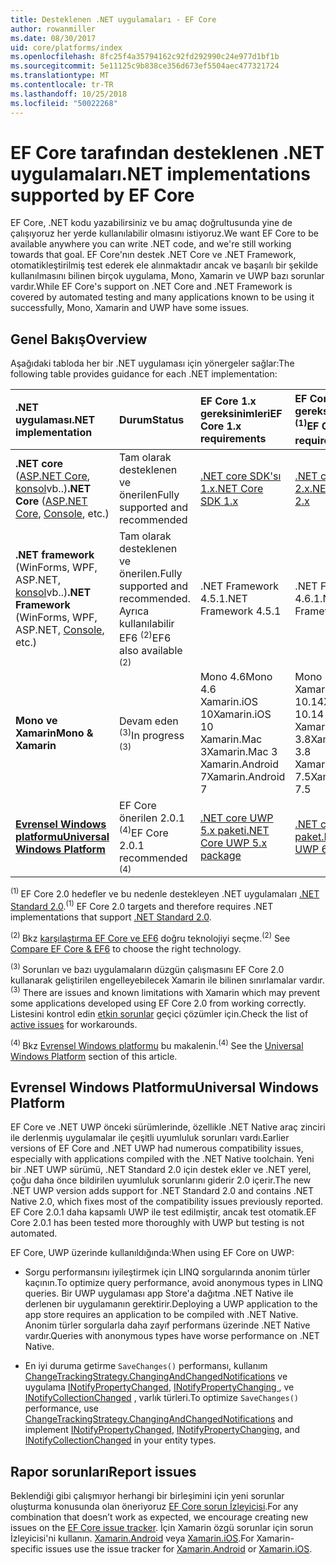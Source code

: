 ```yaml
---
title: Desteklenen .NET uygulamaları - EF Core
author: rowanmiller
ms.date: 08/30/2017
uid: core/platforms/index
ms.openlocfilehash: 8fc25f4a35794162c92fd292990c24e977d1bf1b
ms.sourcegitcommit: 5e11125c9b838ce356d673ef5504aec477321724
ms.translationtype: MT
ms.contentlocale: tr-TR
ms.lasthandoff: 10/25/2018
ms.locfileid: "50022268"
---
```

# <a name="net-implementations-supported-by-ef-core"></a><span data-ttu-id="78996-102">EF Core tarafından desteklenen .NET uygulamaları</span><span class="sxs-lookup"><span data-stu-id="78996-102">.NET implementations supported by EF Core</span></span>

<span data-ttu-id="78996-103">EF Core, .NET kodu yazabilirsiniz ve bu amaç doğrultusunda yine de çalışıyoruz her yerde kullanılabilir olmasını istiyoruz.</span><span class="sxs-lookup"><span data-stu-id="78996-103">We want EF Core to be available anywhere you can write .NET code, and we're still working towards that goal.</span></span> <span data-ttu-id="78996-104">EF Core'nın destek .NET Core ve .NET Framework, otomatikleştirilmiş test ederek ele alınmaktadır ancak ve başarılı bir şekilde kullanılmasını bilinen birçok uygulama, Mono, Xamarin ve UWP bazı sorunlar vardır.</span><span class="sxs-lookup"><span data-stu-id="78996-104">While EF Core's support on .NET Core and .NET Framework is covered by automated testing and many applications known to be using it successfully, Mono, Xamarin and UWP have some issues.</span></span>

## <a name="overview"></a><span data-ttu-id="78996-105">Genel Bakış</span><span class="sxs-lookup"><span data-stu-id="78996-105">Overview</span></span>

<span data-ttu-id="78996-106">Aşağıdaki tabloda her bir .NET uygulaması için yönergeler sağlar:</span><span class="sxs-lookup"><span data-stu-id="78996-106">The following table provides guidance for each .NET implementation:</span></span>

| <span data-ttu-id="78996-107">.NET uygulaması</span><span class="sxs-lookup"><span data-stu-id="78996-107">.NET implementation</span></span>                                                                                                  | <span data-ttu-id="78996-108">Durum</span><span class="sxs-lookup"><span data-stu-id="78996-108">Status</span></span>                                                             | <span data-ttu-id="78996-109">EF Core 1.x gereksinimleri</span><span class="sxs-lookup"><span data-stu-id="78996-109">EF Core 1.x requirements</span></span>                                                                                | <span data-ttu-id="78996-110">EF Core 2.x gereksinimleri <sup>(1)</sup></span><span class="sxs-lookup"><span data-stu-id="78996-110">EF Core 2.x requirements <sup>(1)</sup></span></span>                                                                 |
|:---------------------------------------------------------------------------------------------------------------------|:-------------------------------------------------------------------|:--------------------------------------------------------------------------------------------------------|:--------------------------------------------------------------------------------------------------------|
| <span data-ttu-id="78996-111">**.NET core** ([ASP.NET Core](../get-started/aspnetcore/index.md), [konsol](../get-started/netcore/index.md)vb..)</span><span class="sxs-lookup"><span data-stu-id="78996-111">**.NET Core** ([ASP.NET Core](../get-started/aspnetcore/index.md), [Console](../get-started/netcore/index.md), etc.)</span></span> | <span data-ttu-id="78996-112">Tam olarak desteklenen ve önerilen</span><span class="sxs-lookup"><span data-stu-id="78996-112">Fully supported and recommended</span></span>                                    | [<span data-ttu-id="78996-113">.NET core SDK'sı 1.x</span><span class="sxs-lookup"><span data-stu-id="78996-113">.NET Core SDK 1.x</span></span>](https://www.microsoft.com/net/core/)                                                | [<span data-ttu-id="78996-114">.NET core SDK 2.x</span><span class="sxs-lookup"><span data-stu-id="78996-114">.NET Core SDK 2.x</span></span>](https://www.microsoft.com/net/core/)                                                |
| <span data-ttu-id="78996-115">**.NET framework** (WinForms, WPF, ASP.NET, [konsol](../get-started/full-dotnet/index.md)vb..)</span><span class="sxs-lookup"><span data-stu-id="78996-115">**.NET Framework** (WinForms, WPF, ASP.NET, [Console](../get-started/full-dotnet/index.md), etc.)</span></span>                    | <span data-ttu-id="78996-116">Tam olarak desteklenen ve önerilen.</span><span class="sxs-lookup"><span data-stu-id="78996-116">Fully supported and recommended.</span></span> <span data-ttu-id="78996-117">Ayrıca kullanılabilir EF6 <sup>(2)</sup></span><span class="sxs-lookup"><span data-stu-id="78996-117">EF6 also available <sup>(2)</sup></span></span> | <span data-ttu-id="78996-118">.NET Framework 4.5.1</span><span class="sxs-lookup"><span data-stu-id="78996-118">.NET Framework 4.5.1</span></span>                                                                                    | <span data-ttu-id="78996-119">.NET Framework 4.6.1</span><span class="sxs-lookup"><span data-stu-id="78996-119">.NET Framework 4.6.1</span></span>                                                                                    |
| <span data-ttu-id="78996-120">**Mono ve Xamarin**</span><span class="sxs-lookup"><span data-stu-id="78996-120">**Mono & Xamarin**</span></span>                                                                                                   | <span data-ttu-id="78996-121">Devam eden <sup>(3)</sup></span><span class="sxs-lookup"><span data-stu-id="78996-121">In progress <sup>(3)</sup></span></span>                                         | <span data-ttu-id="78996-122">Mono 4.6</span><span class="sxs-lookup"><span data-stu-id="78996-122">Mono 4.6</span></span> <br/> <span data-ttu-id="78996-123">Xamarin.iOS 10</span><span class="sxs-lookup"><span data-stu-id="78996-123">Xamarin.iOS 10</span></span> <br/> <span data-ttu-id="78996-124">Xamarin.Mac 3</span><span class="sxs-lookup"><span data-stu-id="78996-124">Xamarin.Mac 3</span></span> <br/> <span data-ttu-id="78996-125">Xamarin.Android 7</span><span class="sxs-lookup"><span data-stu-id="78996-125">Xamarin.Android 7</span></span>                               | <span data-ttu-id="78996-126">Mono 5.4</span><span class="sxs-lookup"><span data-stu-id="78996-126">Mono 5.4</span></span> <br/> <span data-ttu-id="78996-127">Xamarin.iOS 10.14</span><span class="sxs-lookup"><span data-stu-id="78996-127">Xamarin.iOS 10.14</span></span> <br/> <span data-ttu-id="78996-128">Xamarin.Mac 3.8</span><span class="sxs-lookup"><span data-stu-id="78996-128">Xamarin.Mac 3.8</span></span> <br/> <span data-ttu-id="78996-129">Xamarin.Android 7.5</span><span class="sxs-lookup"><span data-stu-id="78996-129">Xamarin.Android 7.5</span></span>                        |
| [<span data-ttu-id="78996-130">**Evrensel Windows platformu**</span><span class="sxs-lookup"><span data-stu-id="78996-130">**Universal Windows Platform**</span></span>](../get-started/uwp/index.md)                                                        | <span data-ttu-id="78996-131">EF Core önerilen 2.0.1 <sup>(4)</sup></span><span class="sxs-lookup"><span data-stu-id="78996-131">EF Core 2.0.1 recommended <sup>(4)</sup></span></span>                           | [<span data-ttu-id="78996-132">.NET core UWP 5.x paketi</span><span class="sxs-lookup"><span data-stu-id="78996-132">.NET Core UWP 5.x package</span></span>](https://www.nuget.org/packages/Microsoft.NETCore.UniversalWindowsPlatform/) | [<span data-ttu-id="78996-133">.NET core UWP 6.x paket</span><span class="sxs-lookup"><span data-stu-id="78996-133">.NET Core UWP 6.x package</span></span>](https://www.nuget.org/packages/Microsoft.NETCore.UniversalWindowsPlatform/) |

<span data-ttu-id="78996-134"><sup>(1) </sup> EF Core 2.0 hedefler ve bu nedenle destekleyen .NET uygulamaları [.NET Standard 2.0](https://docs.microsoft.com/dotnet/standard/net-standard).</span><span class="sxs-lookup"><span data-stu-id="78996-134"><sup>(1)</sup> EF Core 2.0 targets and therefore requires .NET implementations that support [.NET Standard 2.0](https://docs.microsoft.com/dotnet/standard/net-standard).</span></span>

<span data-ttu-id="78996-135"><sup>(2) </sup> Bkz [karşılaştırma EF Core ve EF6](../../efcore-and-ef6/index.md) doğru teknolojiyi seçme.</span><span class="sxs-lookup"><span data-stu-id="78996-135"><sup>(2)</sup> See [Compare EF Core & EF6](../../efcore-and-ef6/index.md) to choose the right technology.</span></span>

<span data-ttu-id="78996-136"><sup>(3) </sup> Sorunları ve bazı uygulamaların düzgün çalışmasını EF Core 2.0 kullanarak geliştirilen engelleyebilecek Xamarin ile bilinen sınırlamalar vardır.</span><span class="sxs-lookup"><span data-stu-id="78996-136"><sup>(3)</sup> There are issues and known limitations with Xamarin which may prevent some applications developed using EF Core 2.0 from working correctly.</span></span> <span data-ttu-id="78996-137">Listesini kontrol edin [etkin sorunlar](https://github.com/aspnet/entityframeworkCore/issues?q=is%3Aopen+is%3Aissue+label%3Aarea-xamarin) geçici çözümler için.</span><span class="sxs-lookup"><span data-stu-id="78996-137">Check the list of [active issues](https://github.com/aspnet/entityframeworkCore/issues?q=is%3Aopen+is%3Aissue+label%3Aarea-xamarin) for workarounds.</span></span>

<span data-ttu-id="78996-138"><sup>(4) </sup> Bkz [Evrensel Windows platformu](#universal-windows-platform) bu makalenin.</span><span class="sxs-lookup"><span data-stu-id="78996-138"><sup>(4)</sup> See the [Universal Windows Platform](#universal-windows-platform) section of this article.</span></span>

## <a name="universal-windows-platform"></a><span data-ttu-id="78996-139">Evrensel Windows Platformu</span><span class="sxs-lookup"><span data-stu-id="78996-139">Universal Windows Platform</span></span>

<span data-ttu-id="78996-140">EF Core ve .NET UWP önceki sürümlerinde, özellikle .NET Native araç zinciri ile derlenmiş uygulamalar ile çeşitli uyumluluk sorunları vardı.</span><span class="sxs-lookup"><span data-stu-id="78996-140">Earlier versions of EF Core and .NET UWP had numerous compatibility issues, especially with applications compiled with the .NET Native toolchain.</span></span> <span data-ttu-id="78996-141">Yeni bir .NET UWP sürümü, .NET Standard 2.0 için destek ekler ve .NET yerel, çoğu daha önce bildirilen uyumluluk sorunlarını giderir 2.0 içerir.</span><span class="sxs-lookup"><span data-stu-id="78996-141">The new .NET UWP version adds support for .NET Standard 2.0 and contains .NET Native 2.0, which fixes most of the compatibility issues previously reported.</span></span> <span data-ttu-id="78996-142">EF Core 2.0.1 daha kapsamlı UWP ile test edilmiştir, ancak test otomatik.</span><span class="sxs-lookup"><span data-stu-id="78996-142">EF Core 2.0.1 has been tested more thoroughly with UWP but testing is not automated.</span></span>

<span data-ttu-id="78996-143">EF Core, UWP üzerinde kullanıldığında:</span><span class="sxs-lookup"><span data-stu-id="78996-143">When using EF Core on UWP:</span></span>

* <span data-ttu-id="78996-144">Sorgu performansını iyileştirmek için LINQ sorgularında anonim türler kaçının.</span><span class="sxs-lookup"><span data-stu-id="78996-144">To optimize query performance, avoid anonymous types in LINQ queries.</span></span> <span data-ttu-id="78996-145">Bir UWP uygulaması app Store'a dağıtma .NET Native ile derlenen bir uygulamanın gerektirir.</span><span class="sxs-lookup"><span data-stu-id="78996-145">Deploying a UWP application to the app store requires an application to be compiled with .NET Native.</span></span> <span data-ttu-id="78996-146">Anonim türler sorgularla daha zayıf performans üzerinde .NET Native vardır.</span><span class="sxs-lookup"><span data-stu-id="78996-146">Queries with anonymous types have worse performance on .NET Native.</span></span>

* <span data-ttu-id="78996-147">En iyi duruma getirme `SaveChanges()` performansı, kullanım [ChangeTrackingStrategy.ChangingAndChangedNotifications](/dotnet/api/microsoft.entityframeworkcore.changetrackingstrategy) ve uygulama [INotifyPropertyChanged](https://msdn.microsoft.com/library/system.componentmodel.inotifypropertychanged.aspx), [INotifyPropertyChanging ](https://msdn.microsoft.com/library/system.componentmodel.inotifypropertychanging.aspx), ve [INotifyCollectionChanged](https://msdn.microsoft.com/library/system.collections.specialized.inotifycollectionchanged.aspx) , varlık türleri.</span><span class="sxs-lookup"><span data-stu-id="78996-147">To optimize `SaveChanges()` performance, use [ChangeTrackingStrategy.ChangingAndChangedNotifications](/dotnet/api/microsoft.entityframeworkcore.changetrackingstrategy) and implement [INotifyPropertyChanged](https://msdn.microsoft.com/library/system.componentmodel.inotifypropertychanged.aspx), [INotifyPropertyChanging](https://msdn.microsoft.com/library/system.componentmodel.inotifypropertychanging.aspx), and [INotifyCollectionChanged](https://msdn.microsoft.com/library/system.collections.specialized.inotifycollectionchanged.aspx) in your entity types.</span></span>

## <a name="report-issues"></a><span data-ttu-id="78996-148">Rapor sorunları</span><span class="sxs-lookup"><span data-stu-id="78996-148">Report issues</span></span>

<span data-ttu-id="78996-149">Beklendiği gibi çalışmıyor herhangi bir birleşimini için yeni sorunlar oluşturma konusunda olan öneriyoruz [EF Core sorun İzleyicisi](https://github.com/aspnet/entityframeworkcore/issues/new).</span><span class="sxs-lookup"><span data-stu-id="78996-149">For any combination that doesn’t work as expected, we encourage creating new issues on the [EF Core issue tracker](https://github.com/aspnet/entityframeworkcore/issues/new).</span></span> <span data-ttu-id="78996-150">İçin Xamarin özgü sorunlar için sorun İzleyicisi'ni kullanın. [Xamarin.Android](https://github.com/xamarin/xamarin-android/issues/new) veya [Xamarin.iOS](https://github.com/xamarin/xamarin-macios/issues/new).</span><span class="sxs-lookup"><span data-stu-id="78996-150">For Xamarin-specific issues use the issue tracker for [Xamarin.Android](https://github.com/xamarin/xamarin-android/issues/new) or [Xamarin.iOS](https://github.com/xamarin/xamarin-macios/issues/new).</span></span>
